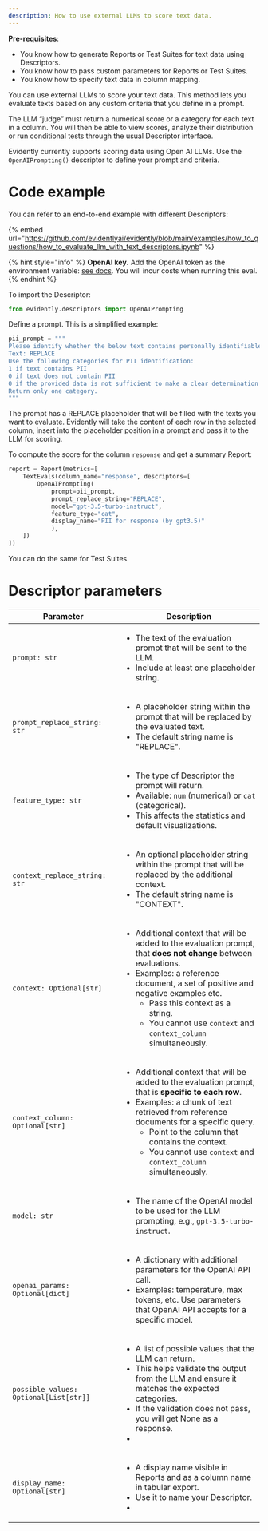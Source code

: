 ```yaml
---
description: How to use external LLMs to score text data. 
---
```

**Pre-requisites**:
* You know how to generate Reports or Test Suites for text data using Descriptors.
* You know how to pass custom parameters for Reports or Test Suites.
* You know how to specify text data in column mapping.

You can use external LLMs to score your text data. This method lets you evaluate texts based on any custom criteria that you define in a prompt.

The LLM “judge” must return a numerical score or a category for each text in a column. You will then be able to view scores, analyze their distribution or run conditional tests through the usual Descriptor interface.

Evidently currently supports scoring data using Open AI LLMs. Use the `OpenAIPrompting()` descriptor to define your prompt and criteria.

# Code example

You can refer to an end-to-end example with different Descriptors:

{% embed url="https://github.com/evidentlyai/evidently/blob/main/examples/how_to_questions/how_to_evaluate_llm_with_text_descriptors.ipynb" %}

{% hint style="info" %}
**OpenAI key.** Add the OpenAI token as the environment variable: [see docs](https://help.openai.com/en/articles/5112595-best-practices-for-api-key-safety). You will incur costs when running this eval.
{% endhint %}

To import the Descriptor:

```python
from evidently.descriptors import OpenAIPrompting
```

Define a prompt. This is a simplified example:

```python
pii_prompt = """
Please identify whether the below text contains personally identifiable information, such as name, address, date of birth, or other.
Text: REPLACE 
Use the following categories for PII identification:
1 if text contains PII
0 if text does not contain PII
0 if the provided data is not sufficient to make a clear determination
Return only one category.
"""
```
The prompt has a REPLACE placeholder that will be filled with the texts you want to evaluate. Evidently will take the content of each row in the selected column, insert into the placeholder position in a prompt and pass it to the LLM for scoring. 

To compute the score for the column `response` and get a summary Report:

```python
report = Report(metrics=[
    TextEvals(column_name="response", descriptors=[
        OpenAIPrompting(
            prompt=pii_prompt,
            prompt_replace_string="REPLACE",
            model="gpt-3.5-turbo-instruct",
            feature_type="cat",
            display_name="PII for response (by gpt3.5)"
            ),       
    ])
])
```
You can do the same for Test Suites. 

# Descriptor parameters 

| Parameter               | Description                                                                                                                                                                            |
|-------------------------|----------------------------------------------------------------------------------------------------------------------------------------------------------------------------------------|
| `prompt: str`           | <ul><li>The text of the evaluation prompt that will be sent to the LLM.</li><li>Include at least one placeholder string.</li></ul>|
| `prompt_replace_string: str` | <ul><li> A placeholder string within the prompt that will be replaced by the evaluated text. </li><li> The default string name is "REPLACE".</li></ul>|
| `feature_type: str`     | <ul><li> The type of Descriptor the prompt will return. </li><li> Available: `num` (numerical) or `cat` (categorical). </li><li> This affects the statistics and default visualizations.</li></ul>|
| `context_replace_string: str` |<ul><li> An optional placeholder string within the prompt that will be replaced by the additional context. </li><li> The default string name is "CONTEXT".</li></ul>|
| `context: Optional[str]` | <ul><li> Additional context that will be added to the evaluation prompt, that **does not change** between evaluations. </li><li> Examples: a reference document, a set of positive and negative examples etc. <ul><li> Pass this context as a string. </li><li> You cannot use `context` and `context_column` simultaneously. </li></ul>|
| `context_column: Optional[str]` | <ul><li> Additional context that will be added to the evaluation prompt, that is **specific to each row**. </li><li> Examples: a chunk of text retrieved from reference documents for a specific query. <ul><li>  Point to the column that contains the context. </li><li> You cannot use `context` and `context_column` simultaneously. </li></ul>|
| `model: str`            | <ul><li> The name of the OpenAI model to be used for the LLM prompting, e.g., `gpt-3.5-turbo-instruct`. </li></ul> |
| `openai_params: Optional[dict]` |  <ul><li> A dictionary with additional parameters for the OpenAI API call. </li><li> Examples: temperature, max tokens, etc. Use parameters that OpenAI API accepts for a specific model.</li></ul> |
| `possible_values: Optional[List[str]]` | <ul><li> A list of possible values that the LLM can return.</li><li> This helps validate the output from the LLM and ensure it matches the expected categories. </li><li> If the validation does not pass, you will get None as a response. </li><li>|
| `display_name: Optional[str]` | <ul><li> A display name visible in Reports and as a column name in tabular export. </li><li>Use it to name your Descriptor.</li><li>|
